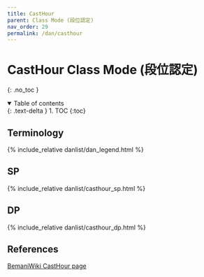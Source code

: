 ```yaml
---
title: CastHour
parent: Class Mode (段位認定)
nav_order: 29
permalink: /dan/casthour
---
```


# CastHour Class Mode (段位認定)
{: .no_toc }

<details open markdown="block">
  <summary>
    Table of contents
  </summary>
  {: .text-delta }
1. TOC
{:toc}
</details>

## Terminology

{% include_relative danlist/dan_legend.html %}

## SP

{% include_relative danlist/casthour_sp.html %}

## DP

{% include_relative danlist/casthour_dp.html %}

## References

[BemaniWiki CastHour page](https://bemaniwiki.com/index.php?beatmania%20IIDX%2029%20CastHour/%C3%CA%B0%CC%C7%A7%C4%EA)
